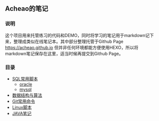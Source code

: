 ## Acheao的笔记 ##
 
### 说明
这个项目用来托管练习的代码和DEMO，同时将学习的笔记用于markdown记下来，整理成类似在线笔记本。其中部分整理托管于Github Page 
https://acheao.github.io 但并非任何环境都能方便使用HEXO，所以将markdown笔记保存在这里，适当时候再提交到Github Page。
### 目录
* [SQL常用脚本](book/sql/part-1.md)
    - [oracle](book/sql/part-1.md#oracle)
    - [mysql](book/sql/part-1.md#mysql)
* [数据结构与算法]()
* [Git常用命令]()
* [Linux脚本]()
* [JAVA笔记]()
